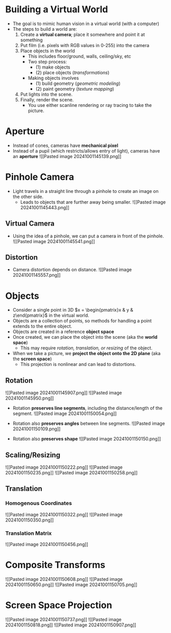 
# Building a Virtual World
* The goal is to mimic human vision in a virtual world (with a computer)
* The steps to build a world are:
	1. Create a **virtual camera**; place it somewhere and point it at something
	2. Put film (i.e. pixels with RGB values in 0-255) into the camera
	3. Place objects in the world
		* This includes floor/ground, walls, ceiling/sky, etc
		* Two step process:
			* (1) make objects
			* (2) place objects (*transformations*)
		* Making objects involves
			* (1) build geometry (*geometric modeling*)
			* (2) paint geometry (*texture mapping*)
	4. Put lights into the scene.
	5. Finally, render the scene.
		* You use either scanline rendering or ray tracing to take the picture.

# Aperture
* Instead of cones, cameras have **mechanical pixel**
* Instead of a pupil (which restricts/allows entry of light), cameras have an **aperture**
![[Pasted image 20241001145139.png]]

# Pinhole Camera
* Light travels in a straight line through a pinhole to create an image on the other side.
	* Leads to objects that are further away being smaller.
![[Pasted image 20241001145443.png]]


## Virtual Camera
* Using the idea of a pinhole, we can put a camera in front of the pinhole.
![[Pasted image 20241001145541.png]]

## Distortion
* Camera distortion depends on distance.
![[Pasted image 20241001145557.png]]


# Objects
* Consider a single point in 3D $x = \begin{pmatrix}x & y & z\end{pmatrix}$ in the virtual world.
* Objects are a collection of points, so methods for handling a point extends to the entire object.
* Objects are created in a reference **object space**
* Once created, we can place the object into the scene (aka the **world space**)
	* This may require *rotation, translation, or resizing* of the object.
* When we take a picture, we **project the object onto the 2D plane** (aka the **screen space**)
	* This projection is nonlinear and can lead to distortions.

## Rotation
![[Pasted image 20241001145907.png]]
![[Pasted image 20241001145950.png]]

* Rotation **preserves line segments**, including the distance/length of the segment.
![[Pasted image 20241001150054.png]]

* Rotation also **preserves angles** between line segments.
![[Pasted image 20241001150109.png]]

* Rotation also **preserves shape**
![[Pasted image 20241001150150.png]]

## Scaling/Resizing
![[Pasted image 20241001150222.png]]
![[Pasted image 20241001150235.png]]
![[Pasted image 20241001150258.png]]

## Translation

### Homogenous Coordinates
![[Pasted image 20241001150322.png]]
![[Pasted image 20241001150350.png]]

### Translation Matrix
![[Pasted image 20241001150456.png]]

# Composite Transforms
![[Pasted image 20241001150608.png]]
![[Pasted image 20241001150650.png]]
![[Pasted image 20241001150705.png]]

# Screen Space Projection
![[Pasted image 20241001150737.png]]
![[Pasted image 20241001150818.png]]
![[Pasted image 20241001150907.png]]
